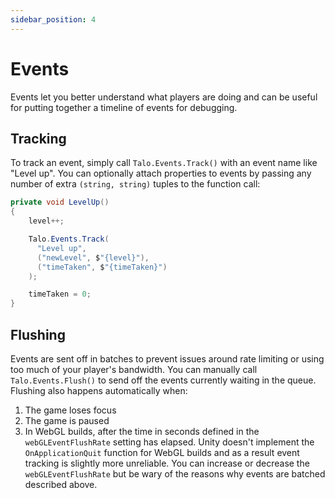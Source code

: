 ```yaml
---
sidebar_position: 4
---
```


# Events

Events let you better understand what players are doing and can be useful for putting together a timeline of events for debugging.

## Tracking

To track an event, simply call `Talo.Events.Track()` with an event name like "Level up". You can optionally attach properties to events by passing any number of extra `(string, string)` tuples to the function call:

```c# title="TrackLevelUpEvent.cs"
private void LevelUp()
{
    level++;

    Talo.Events.Track(
      "Level up",
      ("newLevel", $"{level}"),
      ("timeTaken", $"{timeTaken}")
    );

    timeTaken = 0;
}
```

## Flushing

Events are sent off in batches to prevent issues around rate limiting or using too much of your player's bandwidth. You can manually call `Talo.Events.Flush()` to send off the events currently waiting in the queue. Flushing also happens automatically when:

1. The game loses focus
2. The game is paused
3. In WebGL builds, after the time in seconds defined in the `webGLEventFlushRate` setting has elapsed. Unity doesn't implement the `OnApplicationQuit` function for WebGL builds and as a result event tracking is slightly more unreliable. You can increase or decrease the `webGLEventFlushRate` but be wary of the reasons why events are batched described above.

